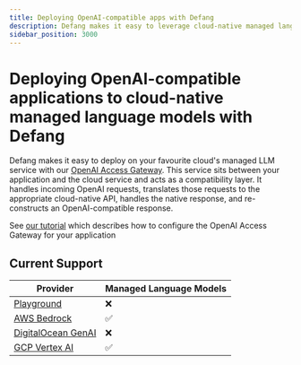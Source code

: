 ```yaml
---
title: Deploying OpenAI-compatible apps with Defang
description: Defang makes it easy to leverage cloud-native managed language models for your OpenAI-compatible application.
sidebar_position: 3000
---
```


# Deploying OpenAI-compatible applications to cloud-native managed language models with Defang

Defang makes it easy to deploy on your favourite cloud's managed LLM service with our [OpenAI Access Gateway](https://github.com/DefangLabs/openai-access-gateway). This service sits between your application and the cloud service and acts as a compatibility layer. It handles incoming OpenAI requests, translates those requests to the appropriate cloud-native API, handles the native response, and re-constructs an OpenAI-compatible response.

See [our tutorial](/docs/tutorials/deploying-openai-apps/) which describes how to configure the OpenAI Access Gateway for your application

## Current Support

| Provider | Managed Language Models |
| --- | --- |
| [Playground](/docs/providers/playground#managed-services) | ❌ |
| [AWS Bedrock](/docs/providers/aws#managed-llms) | ✅ |
| [DigitalOcean GenAI](/docs/providers/digitalocean#future-improvements) | ❌ |
| [GCP Vertex AI](/docs/providers/gcp#managed-llms) | ✅ |
